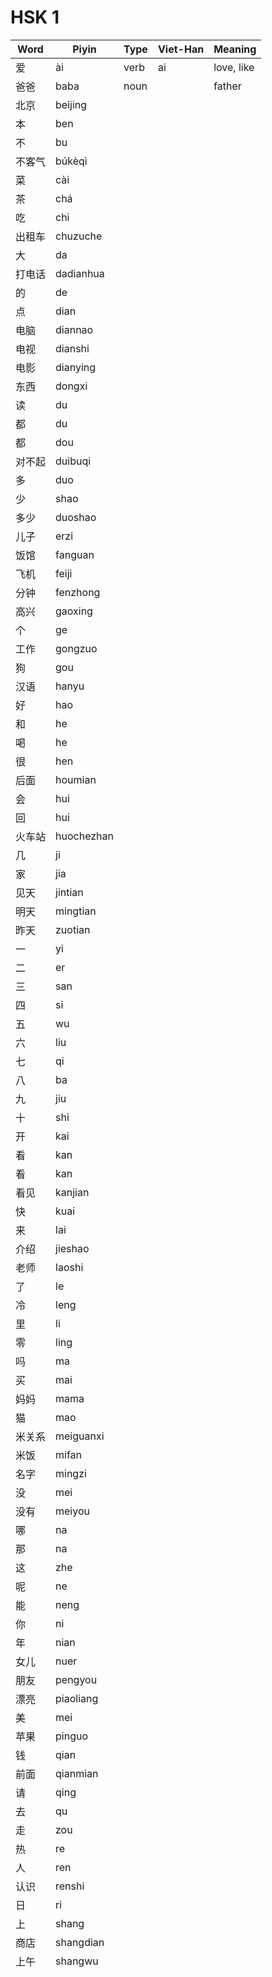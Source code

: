 # HSK 1

| Word   | Piyin      | Type | Viet-Han | Meaning    |
| ------ | ---------- | ---- | -------- | ---------- |
| 爱     | ài         | verb | ai       | love, like |
| 爸爸   | baba       | noun |          | father     |
| 北京   | beijing    |      |          |            |
| 本     | ben        |      |          |            |
| 不     | bu         |      |          |            |
| 不客气 | búkèqì     |      |          |            |
| 菜     | cài        |      |          |            |
| 茶     | chá        |      |          |            |
| 吃     | chi        |      |          |            |
| 出租车 | chuzuche   |      |          |            |
| 大     | da         |      |          |            |
| 打电话 | dadianhua  |      |          |            |
| 的     | de         |      |          |            |
| 点     | dian       |      |          |            |
| 电脑   | diannao    |      |          |            |
| 电视   | dianshi    |      |          |            |
| 电影   | dianying   |      |          |            |
| 东西   | dongxi     |      |          |            |
| 读     | du         |      |          |            |
| 都     | du         |      |          |            |
| 都     | dou        |      |          |            |
| 对不起 | duibuqi    |      |          |            |
| 多     | duo        |      |          |            |
| 少     | shao       |      |          |            |
| 多少   | duoshao    |      |          |            |
| 儿子   | erzi       |      |          |            |
| 饭馆   | fanguan    |      |          |            |
| 飞机   | feiji      |      |          |            |
| 分钟   | fenzhong   |      |          |            |
| 高兴   | gaoxing    |      |          |            |
| 个     | ge         |      |          |            |
| 工作   | gongzuo    |      |          |            |
| 狗     | gou        |      |          |            |
| 汉语   | hanyu      |      |          |            |
| 好     | hao        |      |          |            |
| 和     | he         |      |          |            |
| 喝     | he         |      |          |            |
| 很     | hen        |      |          |            |
| 后面   | houmian    |      |          |            |
| 会     | hui        |      |          |            |
| 回     | hui        |      |          |            |
| 火车站 | huochezhan |      |          |            |
| 几     | ji         |      |          |            |
| 家     | jia        |      |          |            |
| 见天   | jintian    |      |          |            |
| 明天   | mingtian   |      |          |            |
| 昨天   | zuotian    |      |          |            |
| 一     | yi         |      |          |            |
| 二     | er         |      |          |            |
| 三     | san        |      |          |            |
| 四     | si         |      |          |            |
| 五     | wu         |      |          |            |
| 六     | liu        |      |          |            |
| 七     | qi         |      |          |            |
| 八     | ba         |      |          |            |
| 九     | jiu        |      |          |            |
| 十     | shi        |      |          |            |
| 开     | kai        |      |          |            |
| 看     | kan        |      |          |            |
| 看     | kan        |      |          |            |
| 看见   | kanjian    |      |          |            |
| 快     | kuai       |      |          |            |
| 来     | lai        |      |          |            |
| 介绍   | jieshao    |      |          |            |
| 老师   | laoshi     |      |          |            |
| 了     | le         |      |          |            |
| 冷     | leng       |      |          |            |
| 里     | li         |      |          |            |
| 零     | ling       |      |          |            |
| 吗     | ma         |      |          |            |
| 买     | mai        |      |          |            |
| 妈妈   | mama       |      |          |            |
| 猫     | mao        |      |          |            |
| 米关系 | meiguanxi  |      |          |            |
| 米饭   | mifan      |      |          |            |
| 名字   | mingzi     |      |          |            |
| 没     | mei        |      |          |            |
| 没有   | meiyou     |      |          |            |
| 哪     | na         |      |          |            |
| 那     | na         |      |          |            |
| 这     | zhe        |      |          |            |
| 呢     | ne         |      |          |            |
| 能     | neng       |      |          |            |
| 你     | ni         |      |          |            |
| 年     | nian       |      |          |            |
| 女儿   | nuer       |      |          |            |
| 朋友   | pengyou    |      |          |            |
| 漂亮   | piaoliang  |      |          |            |
| 美     | mei        |      |          |            |
| 苹果   | pinguo     |      |          |            |
| 钱     | qian       |      |          |            |
| 前面   | qianmian   |      |          |            |
| 请     | qing       |      |          |            |
| 去     | qu         |      |          |            |
| 走     | zou        |      |          |            |
| 热     | re         |      |          |            |
| 人     | ren        |      |          |            |
| 认识   | renshi     |      |          |            |
| 日     | ri         |      |          |            |
| 上     | shang      |      |          |            |
| 商店   | shangdian  |      |          |            |
| 上午   | shangwu    |      |          |            |
|        |            |      |          |            |
|        |            |      |          |            |
|        |            |      |          |            |
|        |            |      |          |            |
|        |            |      |          |            |
|        |            |      |          |            |
|        |            |      |          |            |
|        |            |      |          |            |
|        |            |      |          |            |
|        |            |      |          |            |
|        |            |      |          |            |
|        |            |      |          |            |
|        |            |      |          |            |
|        |            |      |          |            |
|        |            |      |          |            |
|        |            |      |          |            |
|        |            |      |          |            |
|        |            |      |          |            |
|        |            |      |          |            |
|        |            |      |          |            |
|        |            |      |          |            |
|        |            |      |          |            |
|        |            |      |          |            |
|        |            |      |          |            |
|        |            |      |          |            |
|        |            |      |          |            |
|        |            |      |          |            |
|        |            |      |          |            |
|        |            |      |          |            |
|        |            |      |          |            |
|        |            |      |          |            |
|        |            |      |          |            |
|        |            |      |          |            |
|        |            |      |          |            |
|        |            |      |          |            |
|        |            |      |          |            |
|        |            |      |          |            |
|        |            |      |          |            |
|        |            |      |          |            |
|        |            |      |          |            |
|        |            |      |          |            |
|        |            |      |          |            |
|        |            |      |          |            |
|        |            |      |          |            |
|        |            |      |          |            |
|        |            |      |          |            |
|        |            |      |          |            |
|        |            |      |          |            |
|        |            |      |          |            |
|        |            |      |          |            |
|        |            |      |          |            |
|        |            |      |          |            |
|        |            |      |          |            |
|        |            |      |          |            |
|        |            |      |          |            |
|        |            |      |          |            |
|        |            |      |          |            |
|        |            |      |          |            |
|        |            |      |          |            |
|        |            |      |          |            |
|        |            |      |          |            |
|        |            |      |          |            |
|        |            |      |          |            |
|        |            |      |          |            |
|        |            |      |          |            |
|        |            |      |          |            |
|        |            |      |          |            |
|        |            |      |          |            |
|        |            |      |          |            |
|        |            |      |          |            |
|        |            |      |          |            |
|        |            |      |          |            |
|        |            |      |          |            |
|        |            |      |          |            |
|        |            |      |          |            |
|        |            |      |          |            |
|        |            |      |          |            |
|        |            |      |          |            |
|        |            |      |          |            |
|        |            |      |          |            |
|        |            |      |          |            |
|        |            |      |          |            |
|        |            |      |          |            |
|        |            |      |          |            |
|        |            |      |          |            |
|        |            |      |          |            |
|        |            |      |          |            |
|        |            |      |          |            |
|        |            |      |          |            |
|        |            |      |          |            |
|        |            |      |          |            |
|        |            |      |          |            |
|        |            |      |          |            |
|        |            |      |          |            |
|        |            |      |          |            |
|        |            |      |          |            |
|        |            |      |          |            |
|        |            |      |          |            |
|        |            |      |          |            |
|        |            |      |          |            |
|        |            |      |          |            |
|        |            |      |          |            |
|        |            |      |          |            |
|        |            |      |          |            |
|        |            |      |          |            |
|        |            |      |          |            |
|        |            |      |          |            |
|        |            |      |          |            |
|        |            |      |          |            |
|        |            |      |          |            |
|        |            |      |          |            |
|        |            |      |          |            |
|        |            |      |          |            |
|        |            |      |          |            |
|        |            |      |          |            |
|        |            |      |          |            |
|        |            |      |          |            |
|        |            |      |          |            |
|        |            |      |          |            |
|        |            |      |          |            |
|        |            |      |          |            |
|        |            |      |          |            |
|        |            |      |          |            |
|        |            |      |          |            |
|        |            |      |          |            |
|        |            |      |          |            |
|        |            |      |          |            |
|        |            |      |          |            |
|        |            |      |          |            |
|        |            |      |          |            |
|        |            |      |          |            |
|        |            |      |          |            |
|        |            |      |          |            |
|        |            |      |          |            |
|        |            |      |          |            |
|        |            |      |          |            |
|        |            |      |          |            |
|        |            |      |          |            |
|        |            |      |          |            |
|        |            |      |          |            |
|        |            |      |          |            |
|        |            |      |          |            |
|        |            |      |          |            |
|        |            |      |          |            |
|        |            |      |          |            |
|        |            |      |          |            |
|        |            |      |          |            |
|        |            |      |          |            |
|        |            |      |          |            |
|        |            |      |          |            |
|        |            |      |          |            |
|        |            |      |          |            |
|        |            |      |          |            |
|        |            |      |          |            |
|        |            |      |          |            |
|        |            |      |          |            |
|        |            |      |          |            |
|        |            |      |          |            |
|        |            |      |          |            |
|        |            |      |          |            |
|        |            |      |          |            |
|        |            |      |          |            |
|        |            |      |          |            |
|        |            |      |          |            |
|        |            |      |          |            |
|        |            |      |          |            |
|        |            |      |          |            |
|        |            |      |          |            |
|        |            |      |          |            |
|        |            |      |          |            |
|        |            |      |          |            |
|        |            |      |          |            |
|        |            |      |          |            |
|        |            |      |          |            |
|        |            |      |          |            |
|        |            |      |          |            |
|        |            |      |          |            |
|        |            |      |          |            |
|        |            |      |          |            |
|        |            |      |          |            |
|        |            |      |          |            |
|        |            |      |          |            |
|        |            |      |          |            |
|        |            |      |          |            |
|        |            |      |          |            |
|        |            |      |          |            |
|        |            |      |          |            |
|        |            |      |          |            |
|        |            |      |          |            |
|        |            |      |          |            |
|        |            |      |          |            |
|        |            |      |          |            |
|        |            |      |          |            |
|        |            |      |          |            |
|        |            |      |          |            |
|        |            |      |          |            |
|        |            |      |          |            |
|        |            |      |          |            |
|        |            |      |          |            |
|        |            |      |          |            |
|        |            |      |          |            |
|        |            |      |          |            |
|        |            |      |          |            |
|        |            |      |          |            |
|        |            |      |          |            |
|        |            |      |          |            |
|        |            |      |          |            |
|        |            |      |          |            |
|        |            |      |          |            |
|        |            |      |          |            |
|        |            |      |          |            |
|        |            |      |          |            |
|        |            |      |          |            |
|        |            |      |          |            |
|        |            |      |          |            |
|        |            |      |          |            |
|        |            |      |          |            |
|        |            |      |          |            |
|        |            |      |          |            |
|        |            |      |          |            |
|        |            |      |          |            |
|        |            |      |          |            |
|        |            |      |          |            |
|        |            |      |          |            |
|        |            |      |          |            |
|        |            |      |          |            |
|        |            |      |          |            |
|        |            |      |          |            |
|        |            |      |          |            |
|        |            |      |          |            |
|        |            |      |          |            |
|        |            |      |          |            |
|        |            |      |          |            |
|        |            |      |          |            |
|        |            |      |          |            |
|        |            |      |          |            |
|        |            |      |          |            |
|        |            |      |          |            |
|        |            |      |          |            |
|        |            |      |          |            |
|        |            |      |          |            |
|        |            |      |          |            |
|        |            |      |          |            |
|        |            |      |          |            |
|        |            |      |          |            |
|        |            |      |          |            |
|        |            |      |          |            |
|        |            |      |          |            |
|        |            |      |          |            |
|        |            |      |          |            |
|        |            |      |          |            |
|        |            |      |          |            |
|        |            |      |          |            |
|        |            |      |          |            |
|        |            |      |          |            |
